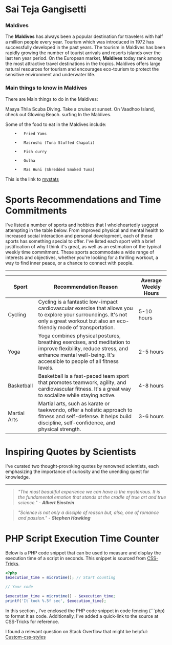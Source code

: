 # Sai Teja Gangisetti

### Maldives

The **Maldives** has always been a popular destination for travelers with half a million people every year. Tourism which was introduced in 1972 has successfully developed in the past years. The tourism in Maldives has been rapidly growing the number of tourist arrivals and resorts islands over the last ten year period. On the European market, **Maldives** today rank among the most attractive travel destinations in the tropics. Maldives offers large natural resources for tourism and encourages eco-tourism to protect the sensitive environment and underwater life.


### Main things to know in Maldives

There are  Main things  to do in the Maldives:

Maaya Thila Scuba Diving.
Take a cruise at sunset.
On Vaadhoo Island, check out Glowing Beach.
surfing In the Maldives.



Some of the food to eat in the Maldives include:

        •	Fried Yams

        •	Masroshi (Tuna Stuffed Chapati)

        •	Fish curry

        •	Gulha
        
        •	Mas Huni (Shredded Smoked Tuna)


This is the link to [mystats](Mystats.md)


# Sports Recommendations and Time Commitments

I've listed a number of sports and hobbies that I wholeheartedly suggest attempting in the table below. From improved physical and mental health to increased social interaction and personal development, each of these sports has something special to offer. I've listed each sport with a brief justification of why I think it's great, as well as an estimation of the typical weekly time commitment. These sports accommodate a wide range of interests and objectives, whether you're looking for a thrilling workout, a way to find inner peace, or a chance to connect with people.

---

| Sport         | Recommendation Reason                                      | Average Weekly Hours |
|---------------|-------------------------------------------------------------|----------------------|
| Cycling       | Cycling is a fantastic low-impact cardiovascular exercise that allows you to explore your surroundings. It's not only a great workout but also an eco-friendly mode of transportation. | 5-10 hours           |
| Yoga          | Yoga combines physical postures, breathing exercises, and meditation to improve flexibility, reduce stress, and enhance mental well-being. It's accessible to people of all fitness levels. | 2-5 hours            |
| Basketball    | Basketball is a fast-paced team sport that promotes teamwork, agility, and cardiovascular fitness. It's a great way to socialize while staying active. | 4-8 hours            |
| Martial Arts  | Martial arts, such as karate or taekwondo, offer a holistic approach to fitness and self-defense. It helps build discipline, self-confidence, and physical strength. | 3-6 hours            |


# Inspiring Quotes by Scientists

 

 I've curated two thought-provoking quotes by renowned scientists, each emphasizing the importance of curiosity and the unending quest for knowledge.

 

---

 

> *"The most beautiful experience we can have is the mysterious. It is the fundamental emotion that stands at the cradle of true art and true science."* - _**Albert Einstein**_

 

> *"Science is not only a disciple of reason but, also, one of romance and passion."* - _**Stephen Hawking**_



# PHP Script Execution Time Counter

 

Below is a PHP code snippet that can be used to measure and display the execution time of a script in seconds. This snippet is sourced from [CSS-Tricks](https://css-tricks.com/snippets/php/count-script-excecution-time/).

 

```php
<?php
$execution_time = microtime(); // Start counting

// Your code

$execution_time = microtime() - $execution_time;
printf('It took %.5f sec', $execution_time);

 ```
 

In this section , I've enclosed the PHP code snippet in code fencing (```php) to format it as code. Additionally, I've added a quick-link to the source at CSS-Tricks for reference.

I found a relevant question on Stack Overflow that might be helpful: [Custom-css-styles](https://stackoverflow.com/questions/75859763/how-can-i-add-custom-css-styles-to-vs-code)


